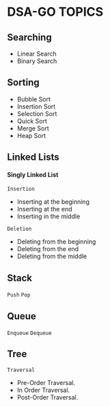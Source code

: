 # DSA-GO TOPICS

## Searching
- Linear Search 
- Binary Search 

## Sorting
- Bubble Sort 
- Insertion Sort
- Selection Sort
- Quick Sort
- Merge Sort
- Heap Sort

## Linked Lists 
#### Singly Linked List

`Insertion`
  - Inserting at the beginning
  - Inserting at the end
  - Inserting in the middle

`Deletion`
  - Deleting from the beginning
  - Deleting from the end
  - Deleting from the middle


## Stack 
`Push`
`Pop`

## Queue
`Enqueue`
`Dequeue`

## Tree 
`Traversal`
- Pre-Order Traversal.
- In Order Traversal. 
- Post-Order Traversal.
